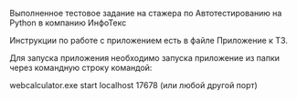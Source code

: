 Выполненное тестовое задание на стажера по Автотестированию на Python в компанию ИнфоТекс 

Инструкции по работе с приложением есть в файле Приложение к ТЗ.

Для запуска приложения необходимо запуска приложение из папки через командную строку командой:

webcalculator.exe start localhost 17678 (или любой другой порт)


